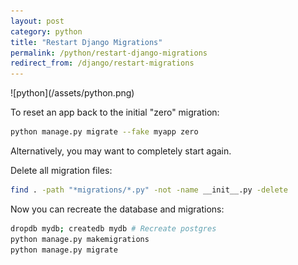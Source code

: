 ```yaml
---
layout: post
category: python
title: "Restart Django Migrations"
permalink: /python/restart-django-migrations
redirect_from: /django/restart-migrations
---
```

<div class="wide-logos" markdown="1">
![python](/assets/python.png)
</div>

To reset an app back to the initial "zero" migration:

```zsh
python manage.py migrate --fake myapp zero
```

Alternatively, you may want to completely start again.

Delete all migration files:

```zsh
find . -path "*migrations/*.py" -not -name __init__.py -delete
```

Now you can recreate the database and migrations:

```zsh
dropdb mydb; createdb mydb # Recreate postgres
python manage.py makemigrations
python manage.py migrate
```
